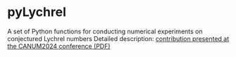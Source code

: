 # pyLychrel
A set of Python functions for conducting numerical experiments on conjectured Lychrel numbers
Detailed description: [contribution presented at the CANUM2024 conference (PDF)](https://www.researchgate.net/publication/381107769_Numerical_Experiments_Around_the_Lychrel_Conjecture)